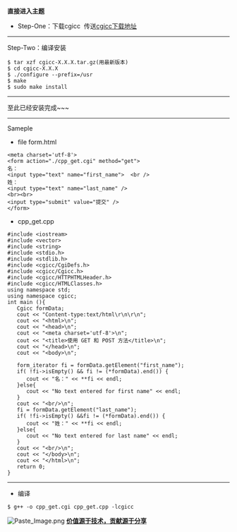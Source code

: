 **直接进入主题**
- Step-One：下载cgicc
 传送[cgicc下载地址](ftp://ftp.gnu.org/gnu/cgicc/)
___
Step-Two：编译安装
~~~
$ tar xzf cgicc-X.X.X.tar.gz(用最新版本)
$ cd cgicc-X.X.X
$ ./configure --prefix=/usr
$ make
$ sudo make install
~~~
___
至此已经安装完成~~~
___
Sameple
- file form.html
~~~
<meta charset='utf-8'>
<form action="./cpp_get.cgi" method="get">
名：
<input type="text" name="first_name">  <br />
姓：
<input type="text" name="last_name" />
<br><br>
<input type="submit" value="提交" />
</form>
~~~
- cpp_get.cpp
~~~
#include <iostream>
#include <vector>  
#include <string>  
#include <stdio.h>  
#include <stdlib.h> 
#include <cgicc/CgiDefs.h> 
#include <cgicc/Cgicc.h> 
#include <cgicc/HTTPHTMLHeader.h> 
#include <cgicc/HTMLClasses.h>  
using namespace std;
using namespace cgicc;
int main (){
   Cgicc formData;
   cout << "Content-type:text/html\r\n\r\n";
   cout << "<html>\n";
   cout << "<head>\n";
   cout << "<meta charset='utf-8'>\n";
   cout << "<title>使用 GET 和 POST 方法</title>\n";
   cout << "</head>\n";
   cout << "<body>\n";

   form_iterator fi = formData.getElement("first_name");  
   if( !fi->isEmpty() && fi != (*formData).end()) {  
      cout << "名：" << **fi << endl;  
   }else{
      cout << "No text entered for first name" << endl;  
   }
   cout << "<br/>\n";
   fi = formData.getElement("last_name");  
   if( !fi->isEmpty() &&fi != (*formData).end()) {  
      cout << "姓：" << **fi << endl;  
   }else{
      cout << "No text entered for last name" << endl;  
   }
   cout << "<br/>\n";
   cout << "</body>\n";
   cout << "</html>\n";
   return 0;
}
~~~
___
- 编译
~~~
$ g++ -o cpp_get.cgi cpp_get.cpp -lcgicc
~~~

![Paste_Image.png](http://upload-images.jianshu.io/upload_images/1678789-61d2bcd446c076ae.png?imageMogr2/auto-orient/strip%7CimageView2/2/w/1240)
**[价值源于技术，贡献源于分享](https://github.com/alicfeng)**

